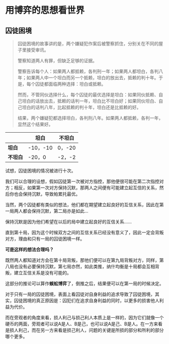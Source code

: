 # **用博弈的思想看世界**

## **囚徒困境**

> 囚徒困境的故事讲的是，两个嫌疑犯作案后被警察抓住，分别关在不同的屋子里接受审讯。
>
> 警察知道两人有罪，但缺乏足够的证据。
>
> 警察告诉每个人：如果两人都抵赖，各判刑一年；如果两人都坦白，各判八年；如果两人中一个坦白而另一个抵赖，坦白的放出去，抵赖的判十年。于是，每个囚徒都面临两种选择：坦白或抵赖。
>
> 然而，不管同伙选择什么，每个囚徒的最优选择是坦白：如果同伙抵赖、自己坦白的话放出去，抵赖的话判一年，坦白比不坦白好；如果同伙坦白、自己坦白的话判八年，比起抵赖的判十年，坦白还是比抵赖的好。
>
> 结果，两个嫌疑犯都选择坦白，各判刑八年。如果两人都抵赖，各判一年，显然这个结果好。

|         | 坦白      | 不坦白   |
| ------- | ------- | ----- |
| **坦白**  | -10，-10 | 0，-20 |
| **不坦白** | -20，0   | -2，-2 |

试想，囚徒困境的情况被进行十次。

我们可以合理的设想，假如囚徒第一次被对方指控，那他便很可能在第二次指控对方；相反，如果第一次对方保持沉默，那两人之间便有可能建立起互信的关系，然后你也会保持沉默，导致帕累托最优。

当然，两个囚徒都有类似的想法，他们都在期望建立起良好的互信关系，因此在第一局两人都会保持沉默，第二局亦是如此...

保持沉默是因为他们希望在以后的局中建立起良好的互信关系……

直到第十局，因为这个时候双方之间的互信关系已经没有意义了，因此一定会背叛对方，理由和只有一局的囚徒困境一样。

**可是这样的想法合理吗？**

既然两人都知道对方会在第十局背叛，那他们便可以在第九局背叛对方，同样，第八局也没有必要保持沉默，第七局亦然，如此类推，纳什均衡是十局都会互相背叛，建立互信关系是没有可能的。

这部分的推论可以算作**蜈蚣博弈**了，倒推之后，结果便可以在第一局的时候决定。



对于只有一局的囚徒困境，表面上看囚徒对自身利益的追求导致了囚徒困境，其实，囚徒困境的真正原因是：囚犯们在追求自身利益的同时，以更多的损害他人利益为代价。

而在旁观者的角度来看，损人利己与损己利人本质上是一样的，因为它们就像一个硬币的两面，旁观者可以说A是人、B是己，也可以说A是己、B是人。在一方来看是损人利己，而在另一方来看是损己利人，问题的关键是所损的部分和所利的部分哪个更多。

